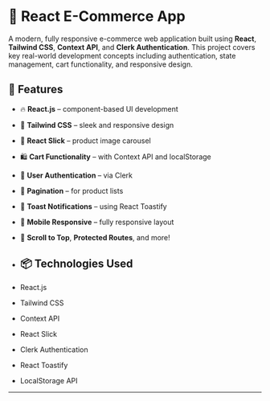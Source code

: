 # 🛒 React E-Commerce App

A modern, fully responsive e-commerce web application built using **React**, **Tailwind CSS**, **Context API**, and **Clerk Authentication**. This project covers key real-world development concepts including authentication, state management, cart functionality, and responsive design.

## 🚀 Features

- 🔥 **React.js** – component-based UI development
- 🎨 **Tailwind CSS** – sleek and responsive design
- 🎠 **React Slick** – product image carousel
- 🛍️ **Cart Functionality** – with Context API and localStorage
- 🔐 **User Authentication** – via Clerk
- 🔄 **Pagination** – for product lists
- 💬 **Toast Notifications** – using React Toastify
- 📱 **Mobile Responsive** – fully responsive layout
- 🔁 **Scroll to Top**, **Protected Routes**, and more!

- ## 📦 Technologies Used

- React.js
- Tailwind CSS
- Context API
- React Slick
- Clerk Authentication
- React Toastify
- LocalStorage API

---
